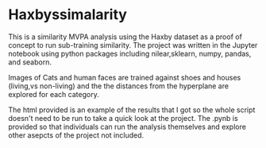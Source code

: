 # Haxbyssimalarity
This is a similarity MVPA analysis using the Haxby dataset as a proof of concept to run sub-training similarity.
The project was written in the Jupyter notebook using python packages including nilear,sklearn, numpy, pandas, and seaborn.

Images of Cats and human faces are trained against shoes and houses (living,vs non-living) and the the distances from the 
hyperplane are explored for each category.

The html provided is an example of the results that I got so the whole script doesn't need to be run to take a quick look at the project.
The .pynb is provided so that individuals can run the analysis themselves and explore other asepcts of the project not included. 
